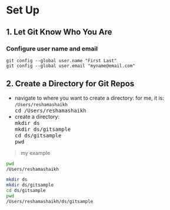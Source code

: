 # Set Up

## 1.  Let Git Know Who You Are

### Configure user name and email 
`git config --global user.name "First Last"`  
`git config --global user.email "myname@email.com"`  

## 2. Create a Directory for Git Repos
* navigate to where you want to create a directory:  for me, it is:  `/Users/reshamashaikh`  
<kbd> cd /Users/reshamashaikh </kbd>  
* create a directory:  
<kbd>  mkdir ds  </kbd>  
<kbd>  mkdir ds/gitsample </kbd>  
<kbd>  cd ds/gitsample </kbd>  
<kbd>  pwd </kbd>  
  
>my example
```bash
pwd
/Users/reshamashaikh
```
```bash
mkdir ds
mkdir ds/gitsample
cd ds/gitsample
pwd
/Users/reshamashaikh/ds/gitsample
```


